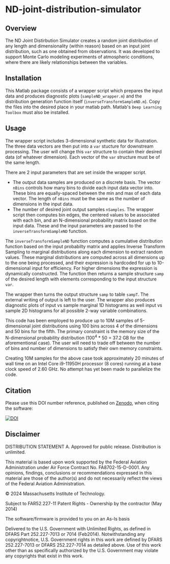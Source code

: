 # ND-joint-distribution-simulator
## Overview
The ND Joint Distirbution Simulator creates a random joint distribution of any length and dimensionality (within reason) based on an input joint distribution, such as one obtained from observations.  It was developed to support Monte Carlo modeling experiments of atmospheric conditions, where there are likely relationships between the variables.  
## Installation
This Matlab package consists of a wrapper script which prepares the input data and produces diagnostic plots (`sampleND_wrapper.m`) and the distribution generation function itself (`inverseTransformSampleND.m`).  Copy the files into the desired place in your matlab path.  Matlab's `Deep Learning Toolbox` must also be installed.
## Usage
The wrapper script includes 3-dimensional synthetic data for illustration.  The three data vectors are then put into a `var` stucture for downstream processing.  The user will change this `var` structure to contain their desired data (of whatever dimension).  Each vector of the `var` structure must be of the same length.

There are 2 input parameters that are set inside the wrapper script.
- The output data samples are produced on a discrete basis.  The vector `nBins` controls how many bins to divide each input data vector into.  These bins are equally-spaced between the min and max of each data vector. The length of `nBins` must be the same as the number of dimensions in the input data.
- The number of desired joint output samples `nSamples`.
The wrapper script then computes bin edges, the centered values to be associated with each bin, and an N-dimensional probability matrix based on the input data.  These and the input parameters are passed to the `inverseTransformSampleND` function.

The `inverseTransformSampleND` function computes a cumulative distribution function based on the input probabilty matrix and applies Inverse Transform Sampling to marginal distributions along each dimension to extract random values.  These marginal distributions are computed across all dimensions up to the one being processed, and their expression is hardcoded for up to 10-dimensional input for efficiency.  For higher dimensions the expression is dynamically constructed.  The function then returns a sample structure `samp` of the desired length with elements corresponding to the input structure `var`.

The wrapper then turns the output structure `samp` to table `sampT`.  The external writing of output is left to the user.  The wrapper also produces diagnostic plots of input vs sample marginal 1D histograms as well input vs sample 2D histograms for all possible 2-way variable combinations.

This code has been employed to produce up to 10M samples of 5-dimensional joint distributions using 100 bins across 4 of the dimensions and 50 bins for the fifth.  The primary constraint is the memory size of the N-dimensional probability distribution (100<sup>4</sup> * 50 = 37.2 GB for the aforementional case).  The user will need to trade off between the number of bins and number of dimensions to satisfy their own memory constraints.

Creating 10M samples for the above case took approximately 20 minutes of wall time on an Intel Core i9-11950H processor (8 cores) running at a base clock speed of 2.60 GHz.  No attempt has yet been made to parallelize the code.
## Citation
Please use this DOI number reference, published on [Zenodo](https://zenodo.org), when citing the software:

[![DOI](https://zenodo.org/badge/DOI/10.5281/zenodo.14933474.svg)](https://doi.org/10.5281/zenodo.14933474)
## Disclaimer
DISTRIBUTION STATEMENT A. Approved for public release. Distribution is unlimited.
 
This material is based upon work supported by the Federal Aviation Administration under Air Force Contract No. FA8702-15-D-0001. Any opinions, findings, conclusions or recommendations expressed in this material are those of the author(s) and do not necessarily reflect the views of the Federal Aviation Administration.

© 2024 Massachusetts Institute of Technology.
 
Subject to FAR52.227-11 Patent Rights - Ownership by the contractor (May 2014)

The software/firmware is provided to you on an As-Is basis

Delivered to the U.S. Government with Unlimited Rights, as defined in DFARS Part 252.227-7013 or 7014 (Feb2014). Notwithstanding any copyrightnotice, U.S. Government rights in this work are defined by DFARS 252.227-7013 or DFARS 252.227-7014 as detailed above. Use of this work other than as specifically authorized by the U.S. Government may violate any copyrights that exist in this work.
